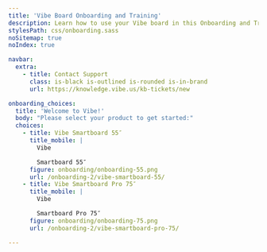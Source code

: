 ```yaml
---
title: 'Vibe Board Onboarding and Training'
description: Learn how to use your Vibe board in this Onboarding and Training series. You'll unbox, install, and set up your device, and register your Vibe board.
stylesPath: css/onboarding.sass
noSitemap: true
noIndex: true

navbar:
  extra:
    - title: Contact Support
      class: is-black is-outlined is-rounded is-in-brand
      url: https://knowledge.vibe.us/kb-tickets/new

onboarding_choices:
  title: 'Welcome to Vibe!'
  body: "Please select your product to get started:"
  choices:
    - title: Vibe Smartboard 55″
      title_mobile: |
        Vibe

        Smartboard 55″
      figure: onboarding/onboarding-55.png
      url: /onboarding-2/vibe-smartboard-55/
    - title: Vibe Smartboard Pro 75″
      title_mobile: |
        Vibe

        Smartboard Pro 75″
      figure: onboarding/onboarding-75.png
      url: /onboarding-2/vibe-smartboard-pro-75/

---
```


<Page />

<script setup>
import Page from '@/views/onboarding/Index.vue'
</script>
